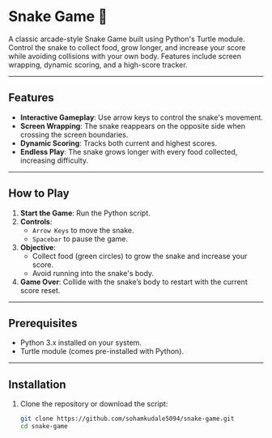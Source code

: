 # Snake Game 🐍

A classic arcade-style Snake Game built using Python's Turtle module. Control the snake to collect food, grow longer, and increase your score while avoiding collisions with your own body. Features include screen wrapping, dynamic scoring, and a high-score tracker.

---

## Features
- **Interactive Gameplay**: Use arrow keys to control the snake's movement.
- **Screen Wrapping**: The snake reappears on the opposite side when crossing the screen boundaries.
- **Dynamic Scoring**: Tracks both current and highest scores.
- **Endless Play**: The snake grows longer with every food collected, increasing difficulty.

---

## How to Play
1. **Start the Game**: Run the Python script.
2. **Controls**:
   - `Arrow Keys` to move the snake.
   - `Spacebar` to pause the game.
3. **Objective**: 
   - Collect food (green circles) to grow the snake and increase your score.
   - Avoid running into the snake's body.
4. **Game Over**: Collide with the snake’s body to restart with the current score reset.

---

## Prerequisites
- Python 3.x installed on your system.
- Turtle module (comes pre-installed with Python).

---

## Installation
1. Clone the repository or download the script:
   ```bash
   git clone https://github.com/sohamkudale5094/snake-game.git
   cd snake-game
